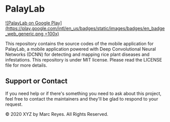 # PalayLab
[![PalayLab on Google Play](https://play.google.com/intl/en_us/badges/static/images/badges/en_badge_web_generic.png =100x)](https://play.google.com/store/apps/details?id=xyz.marcreyes.palaylab.app&pcampaignid=pcampaignidMKT-Other-global-all-co-prtnr-py-PartBadge-Mar2515-1)

This repository contains the source codes of the mobile application for PalayLab, a mobile application powered with Deep Convolutional Neural Networks (DCNN) for detecting and mapping rice plant diseases and infestations. This repository is under MIT license. Please read the LICENSE file for more details.

## Support or Contact

If you need help or if there's something you need to ask about this project, feel free to contact the maintainers and they'll be glad to respond to your request.

&copy; 2020 XYZ by Marc Reyes. All Rights Reserved.
